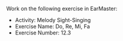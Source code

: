 Work on the following exercise in EarMaster:
- Activity: Melody Sight-Singing
- Exercise Name: Do, Re, Mi, Fa
- Exercise Number: 12.3
